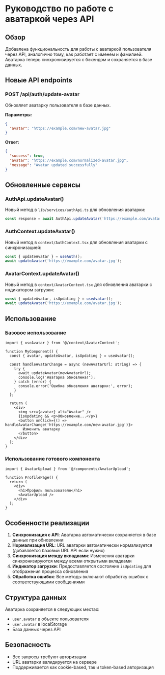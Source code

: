 # Руководство по работе с аватаркой через API

## Обзор

Добавлена функциональность для работы с аватаркой пользователя через API, аналогично тому, как работает с именем и фамилией. Аватарка теперь синхронизируется с бэкендом и сохраняется в базе данных.

## Новые API endpoints

### POST /api/auth/update-avatar

Обновляет аватарку пользователя в базе данных.

**Параметры:**
```json
{
  "avatar": "https://example.com/new-avatar.jpg"
}
```

**Ответ:**
```json
{
  "success": true,
  "avatar": "https://example.com/normalized-avatar.jpg",
  "message": "Avatar updated successfully"
}
```

## Обновленные сервисы

### AuthApi.updateAvatar()

Новый метод в `lib/services/authApi.ts` для обновления аватарки:

```typescript
const response = await AuthApi.updateAvatar('https://example.com/avatar.jpg');
```

### AuthContext.updateAvatar()

Новый метод в `context/AuthContext.tsx` для обновления аватарки с синхронизацией:

```typescript
const { updateAvatar } = useAuth();
await updateAvatar('https://example.com/avatar.jpg');
```

### AvatarContext.updateAvatar()

Новый метод в `context/AvatarContext.tsx` для обновления аватарки с индикатором загрузки:

```typescript
const { updateAvatar, isUpdating } = useAvatar();
await updateAvatar('https://example.com/avatar.jpg');
```

## Использование

### Базовое использование

```tsx
import { useAvatar } from '@/context/AvatarContext';

function MyComponent() {
  const { avatar, updateAvatar, isUpdating } = useAvatar();

  const handleAvatarChange = async (newAvatarUrl: string) => {
    try {
      await updateAvatar(newAvatarUrl);
      console.log('Аватарка обновлена!');
    } catch (error) {
      console.error('Ошибка обновления аватарки:', error);
    }
  };

  return (
    <div>
      <img src={avatar} alt="Avatar" />
      {isUpdating && <p>Обновление...</p>}
      <button onClick={() => handleAvatarChange('https://example.com/new-avatar.jpg')}>
        Изменить аватарку
      </button>
    </div>
  );
}
```

### Использование готового компонента

```tsx
import { AvatarUpload } from '@/components/AvatarUpload';

function ProfilePage() {
  return (
    <div>
      <h1>Профиль пользователя</h1>
      <AvatarUpload />
    </div>
  );
}
```

## Особенности реализации

1. **Синхронизация с API**: Аватарка автоматически сохраняется в базе данных при обновлении
2. **Нормализация URL**: URL аватарки автоматически нормализуется (добавляется базовый URL API если нужно)
3. **Синхронизация между вкладками**: Изменения аватарки синхронизируются между всеми открытыми вкладками
4. **Индикатор загрузки**: Предоставляется состояние `isUpdating` для отображения процесса обновления
5. **Обработка ошибок**: Все методы включают обработку ошибок с соответствующими сообщениями

## Структура данных

Аватарка сохраняется в следующих местах:
- `user.avatar` в объекте пользователя
- `user.avatar` в localStorage
- База данных через API

## Безопасность

- Все запросы требуют авторизации
- URL аватарки валидируется на сервере
- Поддерживается как cookie-based, так и token-based авторизация

